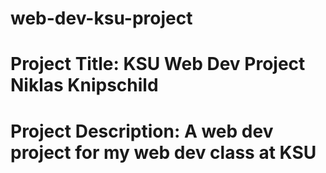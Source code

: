 # web-dev-ksu-project
# Project Title: KSU Web Dev Project Niklas Knipschild
# Project Description: A web dev project for my web dev class at KSU

